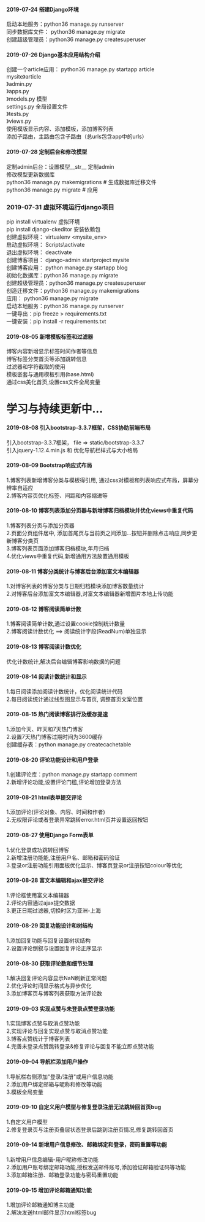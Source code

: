#### 2019-07-24 搭建Django环境<br>
启动本地服务：python36 manage.py runserver<br>
同步数据库文件： python36 manage.py migrate<br>
创建超级管理员：python36 manage.py createsuperuser<br>
#### 2019-07-26 Django基本应用结构介绍<br>
创建一个article应用： python36 manage.py startapp article<br> 
mysite》article<br>
      》admin.py<br>
      》apps.py<br>
      》models.py   模型<br>
        settings.py   全局设置文件<br>
      》tests.py<br>
      》views.py<br>
使用模版显示内容、添加模板，添加博客列表<br>
添加子路由，主路由包含子路由（总urls包含app中的urls）<br>
#### 2019-07-28 定制后台和修改模型<br>
定制admin后台：设置模型__str__  定制admin<br>
修改模型更新数据库<br>
            python36 manage.py makemigrations           # 生成数据库迁移文件<br>
            python36 manage.py migrate                  # 应用<br>
### 2019-07-31 虚拟环境运行django项目<br>
pip install virtualenv 虚拟环境<br>
pip install django-ckeditor 安装依赖包<br>
创建虚拟环境： virtualenv <mysite_env><br>
启动虚拟环境： Scripts\activate<br>
退出虚拟环境： deactivate<br>
创建博客项目： django-admin startproject mysite<br>
创建博客应用： python manage.py startapp blog<br>
初始化数据库：python36 manage.py migrate<br>
创建超级管理员：python36 manage.py createsuperuser<br>
创造迁移文件：python36 manage.py makemigrations<br>
应用： python36 manage.py migrate<br>
启动本地服务：python36 manage.py runserver<br>
一键导出：pip freeze > requirements.txt<br>
一键安装：pip install -r requirements.txt<br>
#### 2019-08-05 新增模板标签和过滤器<br>
博客内容新增显示标签时间作者等信息<br>
博客标签分类首页等添加跳转信息<br>
过滤器和字符截取的使用<br>
模板嵌套与通用模板引用(base.html)<br>
通过css美化首页,设置css文件全局变量<br>

# 学习与持续更新中...

#### 2019-08-08  引入bootstrap-3.3.7框架，CSS协助前端布局<br>
引入bootstrap-3.3.7框架， file => static/bootstrap-3.3.7<br>
引入jquery-1.12.4.min.js 和 优化导航栏样式与大小格局<br>
#### 2019-08-09 Bootstrap响应式布局<br>
1.博客列表新增博客分类与模板得引用, 通过css对模板和列表响应式布局，屏幕分辨率自适应<br>
2.博客内容页优化标签、间距和内容缩进等<br>
#### 2019-08-10 博客列表添加分页器与新增博客归档模块并优化views中重复代码<br>
1.博客列表分页与添加分页器<br>
2.页面分页组件居中, 添加首尾页与当前页之间添加...按钮并删除点击响应,同步更新博客分类页<br>
3.博客列表页面添加博客归档模块,年月归档<br>
4.优化views中重复代码,新增通用方法放置通用模板<br>
#### 2019-08-11 博客分类统计与博客后台添加富文本编辑器<br>
1.对博客列表的博客分类与日期归档模块添加博客数量统计<br>
2.对博客后台添加富文本编辑器,对富文本编辑器新增图片本地上传功能<br>
#### 2019-08-12 博客阅读简单计数<br>
1.博客阅读简单计数,通过设置cookie控制统计数量<br>
2.博客阅读计数优化 ==> 阅读统计字段(ReadNum)单独显示<br>
#### 2019-08-13 博客阅读计数优化<br>
优化计数统计,解决后台编辑博客影响数据的问题<br>
#### 2019-08-14 阅读计数统计和显示<br>
1.每日阅读添加阅读计数统计，优化阅读统计代码<br>
2.每日阅读统计通过线型图显示与首页, 调整首页文案位置<br>
#### 2019-08-15 热门阅读博客排行及缓存提速<br>
1.添加今天、昨天和7天热门博客<br>
2.设置7天热门博客过期时间为3600缓存<br>
创建缓存表：python manage.py createcachetable<br>
#### 2019-08-20 评论功能设计和用户登录<br>
1.创建评论库：python manage.py startapp comment<br>
2.新增评论功能,设置评论门槛,评论增加登录方法<br>
#### 2019-08-21 html表单提交评论<br>
1.添加评论(评论对象、内容、时间和作者)<br>
2.无权限评论或者登录异常跳转error.html页并设置返回按钮<br>
#### 2019-08-27 使用Django Form表单<br>
1.优化登录成功跳转回博客<br>
2.新增注册功能能,注册用户名、邮箱和密码验证<br>
3.登录or注册功能引用面板优化显示、博客页登录or注册按钮colour等优化<br>
#### 2019-08-28 富文本编辑和ajax提交评论<br>
1.评论框使用富文本编辑器<br>
2.评论内容通过ajax提交数据<br>
3.更正日期过滤器,切换时区为亚洲-上海<br>
#### 2019-08-29 回复功能设计和树结构<br>
1.添加回复功能与回复设置树状结构<br>
2.设置评论倒叙与设置回复评论正序显示<br>
#### 2019-08-30 获取评论数和细节处理<br>
1.解决回复评论内容显示NaN刷新正常问题<br>
2.优化评论时间显示格式与异步优化<br>
3.添加博客页与博客列表获取方法评论数<br>
#### 2019-09-03 实现点赞与未登录点赞登录功能<br>
1.实现博客点赞与取消点赞功能<br>
2,实现评论与回复实现点赞与取消点赞功能<br>
3.博客点赞统计于博客列表<br>
4.完善未登录点赞跳转登录&修复评论与回复不能立即点赞功能<br>
#### 2019-09-04 导航栏添加用户操作<br>
1.导航栏右侧添加"登录/注册"或用户信息功能<br>
2.添加用户绑定邮箱与昵称和修改等功能<br>
3.模板全局变量<br>
#### 2019-09-10 自定义用户模型与修复登录注册无法跳转回首页bug<br>
1.自定义用户模型<br>
2.修复登录页与注册页叠层状态登录后跳到注册页情况,修复跳转回首页<br>
#### 2019-09-14 新增用户信息修改、邮箱绑定和登录，密码重置等功能<br>
1.新增用户信息编辑-用户昵称修改功能<br>
2.添加用户账号绑定邮箱功能,授权发送邮件账号,添加验证邮箱验证码等功能<br>
3.添加邮箱注册、邮箱登录功能与密码重置功能<br>
#### 2019-09-15 增加评论邮箱通知功能<br>
1.增加评论邮箱通知博主功能<br>
2.解决发送html邮件显示html标签bug<br>